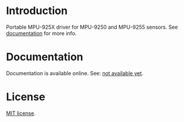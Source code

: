 # Introduction

Portable MPU-925X driver for MPU-9250 and MPU-9255 sensors. See [documentation](#documentation) for more info.

# Documentation

Documentation is available online. See: [not available yet]().

# License

[MIT license](LICENSE).
